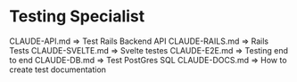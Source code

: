 # Testing Specialist
CLAUDE-API.md => Test Rails Backend API
CLAUDE-RAILS.md => Rails Tests
CLAUDE-SVELTE.md => Svelte testes
CLAUDE-E2E.md => Testing end to end
CLAUDE-DB.md => Test PostGres SQL
CLAUDE-DOCS.md => How to create test documentation

